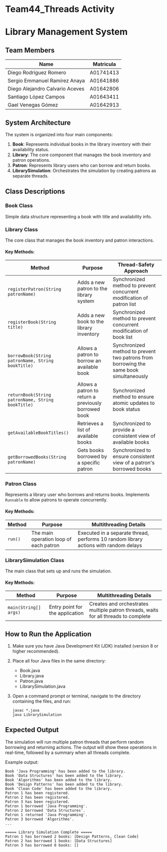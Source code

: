 # Team44_Threads Activity
# Library Management System

## Team Members

| Name | Matricula |
|------|-----------|
| Diego Rodríguez Romero | A01741413 |
| Sergio Emmanuel Ramírez Anaya | A01641886 |
| Diego Alejandro Calvario Aceves | A01642806 |
| Santiago López Campos | A01643411 |
| Gael Venegas Gómez | A01642913 |


## System Architecture

The system is organized into four main components:

1. **Book**: Represents individual books in the library inventory with their availability status.
2. **Library**: The core component that manages the book inventory and patron operations.
3. **Patron**: Represents library users who can borrow and return books.
4. **LibrarySimulation**: Orchestrates the simulation by creating patrons as separate threads.


## Class Descriptions

### Book Class
Simple data structure representing a book with title and availability info.

### Library Class
The core class that manages the book inventory and patron interactions.

#### Key Methods:

| Method | Purpose | Thread-Safety Approach |
|--------|---------|------------------------|
| `registerPatron(String patronName)` | Adds a new patron to the library system | Synchronized method to prevent concurrent modification of patron list |
| `registerBook(String title)` | Adds a new book to the library inventory | Synchronized method to prevent concurrent modification of book list |
| `borrowBook(String patronName, String bookTitle)` | Allows a patron to borrow an available book | Synchronized method to prevent two patrons from borrowing the same book simultaneously |
| `returnBook(String patronName, String bookTitle)` | Allows a patron to return a previously borrowed book | Synchronized method to ensure atomic updates to book status |
| `getAvailableBookTitles()` | Retrieves a list of available books | Synchronized to provide a consistent view of available books |
| `getBorrowedBooks(String patronName)` | Gets books borrowed by a specific patron | Synchronized to ensure consistent view of a patron's borrowed books |

### Patron Class
Represents a library user who borrows and returns books. Implements `Runnable` to allow patrons to operate concurrently.

#### Key Methods:

| Method | Purpose | Multithreading Details |
|--------|---------|------------------------|
| `run()` | The main operation loop of each patron | Executed in a separate thread, performs 10 random library actions with random delays |

### LibrarySimulation Class
The main class that sets up and runs the simulation.

#### Key Methods:

| Method | Purpose | Multithreading Details |
|--------|---------|------------------------|
| `main(String[] args)` | Entry point for the application | Creates and orchestrates multiple patron threads, waits for all threads to complete |

## How to Run the Application

1. Make sure you have Java Development Kit (JDK) installed (version 8 or higher recommended).

2. Place all four Java files in the same directory:
   - Book.java
   - Library.java
   - Patron.java
   - LibrarySimulation.java

3. Open a command prompt or terminal, navigate to the directory containing the files, and run:

   ```
   javac *.java
   java LibrarySimulation
   ```

## Expected Output

The simulation will run multiple patron threads that perform random borrowing and returning actions. The output will show these operations in real-time, followed by a summary when all threads complete.

Example output:
```
Book 'Java Programming' has been added to the library.
Book 'Data Structures' has been added to the library.
Book 'Algorithms' has been added to the library.
Book 'Design Patterns' has been added to the library.
Book 'Clean Code' has been added to the library.
Patron 1 has been registered.
Patron 2 has been registered.
Patron 3 has been registered.
Patron 1 borrowed 'Java Programming'.
Patron 2 borrowed 'Data Structures'.
Patron 1 returned 'Java Programming'.
Patron 3 borrowed 'Algorithms'.
...

===== Library Simulation Complete =====
Patron 1 has borrowed 2 books: [Design Patterns, Clean Code]
Patron 2 has borrowed 1 books: [Data Structures]
Patron 3 has borrowed 0 books: []
```
